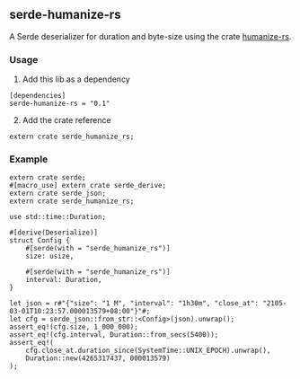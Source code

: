 ## serde-humanize-rs
A Serde deserializer for duration and byte-size using the crate [humanize-rs](https://github.com/dtynn/humanize-rs).

### Usage
1. Add this lib as a dependency
```
[dependencies]
serde-humanize-rs = "0.1"
```

2. Add the crate reference
```
extern crate serde_humanize_rs;
```

### Example
```
extern crate serde;
#[macro_use] extern crate serde_derive;
extern crate serde_json;
extern crate serde_humanize_rs;

use std::time::Duration;

#[derive(Deserialize)]
struct Config {
    #[serde(with = "serde_humanize_rs")]
    size: usize,

    #[serde(with = "serde_humanize_rs")]
    interval: Duration,
}

let json = r#"{"size": "1 M", "interval": "1h30m", "close_at": "2105-03-01T10:23:57.000013579+08:00"}"#;
let cfg = serde_json::from_str::<Config>(json).unwrap();
assert_eq!(cfg.size, 1_000_000);
assert_eq!(cfg.interval, Duration::from_secs(5400));
assert_eq!(
    cfg.close_at.duration_since(SystemTime::UNIX_EPOCH).unwrap(),
    Duration::new(4265317437, 000013579)
);
```

